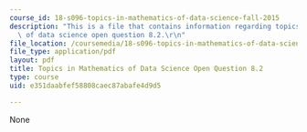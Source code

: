 ```yaml
---
course_id: 18-s096-topics-in-mathematics-of-data-science-fall-2015
description: "This is a file that contains information regarding topics in mathematics\
  \ of data science open question 8.2.\r\n"
file_location: /coursemedia/18-s096-topics-in-mathematics-of-data-science-fall-2015/e351daabfef58808caec87abafe4d9d5_MIT18_S096F15_Open8.2.pdf
file_type: application/pdf
layout: pdf
title: Topics in Mathematics of Data Science Open Question 8.2
type: course
uid: e351daabfef58808caec87abafe4d9d5

---
```

None